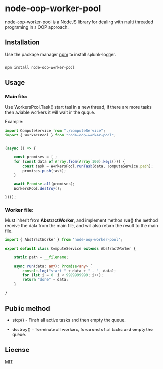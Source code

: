 
  
#  node-oop-worker-pool

node-oop-worker-pool is a NodeJS library for dealing with multi threaded programing in a OOP approach.

##  Installation

Use the package manager [npm](https://www.npmjs.com/package/node-oop-worker-pool) to install splunk-logger.

```bash

npm install node-oop-worker-pool

```

##  Usage
### Main file:

Use WorkersPool.Task() start tasl in a new thread, if there are more tasks then aviable workers it will wait in the quque.

Example:

```ts
import ComputeService from "./computeService";
import { WorkersPool } from "node-oop-worker-pool";


(async () => {

    const promises = [];
    for (const data of Array.from(Array(100).keys())) {
        const task = WorkersPool.runTask(data, ComputeService.path);
        promises.push(task);
    }

    await Promise.all(promises);
    WorkersPool.destroy();

})();
```

### Worker file:
Must inherit from **AbstractWorker**, and implement methos **run()** the method receive the data from the main file, and will also return the result to the main file.
```ts
import { AbstractWorker } from 'node-oop-worker-pool';

export default class ComputeService extends AbstractWorker {

    static path = __filename;

    async run(data: any): Promise<any> {
        console.log("start " + data + " - ", data);
        for (let i = 0; i < 9999999999; i++);
        return "done" + data;
    }

}
```


##  Public method

- stop() - Finsh all active tasks and then empty the queue.

- destroy() - Terminate all workers, force end of all tasks and empty the queue.


##  License

[MIT](https://choosealicense.com/licenses/mit/)
